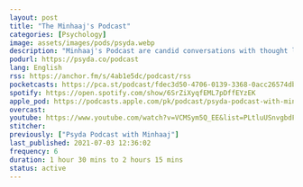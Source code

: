 ```yaml
---
layout: post
title: "The Minhaaj's Podcast"
categories: [Psychology]
image: assets/images/pods/psyda.webp
description: "Minhaaj's Podcast are candid conversations with thought leaders in the field of AI, Data Science and Psychology. The host Minhaaj Rehman is CEO of Psyda Solutions and a renowned social scientist. He is the author of the book 'Psychometrics in Recruitment' and two other books. He has worked with bluechip companies for over 20 years in different capacities."
podurl: https://psyda.co/podcast
lang: English
rss: https://anchor.fm/s/4ab1e5dc/podcast/rss
pocketcasts: https://pca.st/podcast/fdec3d50-4706-0139-3368-0acc26574db2
spotify: https://open.spotify.com/show/6SrZiXyqfEML7pDffEYzEK
apple_pod: https://podcasts.apple.com/pk/podcast/psyda-podcast-with-minhaaj/id1551704229
overcast:
youtube: https://www.youtube.com/watch?v=VCMSym5Q_EE&list=PLtluUSnvgbdF7MlqjX5-IVMCkFGTrEWlz
stitcher:
previously: ["Psyda Podcast with Minhaa‪j‬"]
last_published: 2021-07-03 12:36:02
frequency: 6
duration: 1 hour 30 mins to 2 hours 15 mins
status: active
---
```

